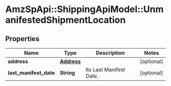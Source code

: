 # AmzSpApi::ShippingApiModel::UnmanifestedShipmentLocation

## Properties
Name | Type | Description | Notes
------------ | ------------- | ------------- | -------------
**address** | [**Address**](Address.md) |  | [optional] 
**last_manifest_date** | **String** | Its Last Manifest Date. | [optional] 

